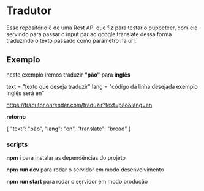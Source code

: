 <h1>Tradutor</h1>

Esse repositório é de uma Rest API que fiz
para testar o puppeteer, com ele servindo 
para passar o input par ao google translate
dessa forma traduzindo o texto passado como paramêtro
na url.

<h2>Exemplo</h2>

neste exemplo iremos traduzir **"pão"** para **inglês**

text = "texto que deseja traduzir"
lang = "código da linha desejada exemplo inglês será en"

<a href="https://tradutor.onrender.com/traduzir?text=pão&lang=en">https://tradutor.onrender.com/traduzir?text=pão&lang=en</a>

**retorno**

{
  "text": "pão",
  "lang": "en",
  "translate": "bread"
}

<h3>scripts</h3>

**npm i** para instalar as dependências do projeto

**npm run dev** para rodar o servidor em modo desenvolvimento

**npm run start** para rodar o servidor em modo produção